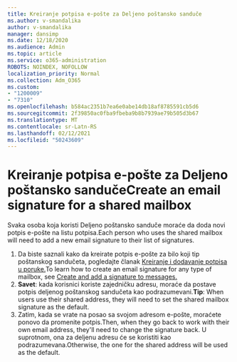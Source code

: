```yaml
---
title: Kreiranje potpisa e-pošte za Deljeno poštansko sanduče
ms.author: v-smandalika
author: v-smandalika
manager: dansimp
ms.date: 12/18/2020
ms.audience: Admin
ms.topic: article
ms.service: o365-administration
ROBOTS: NOINDEX, NOFOLLOW
localization_priority: Normal
ms.collection: Adm_O365
ms.custom:
- "1200009"
- "7310"
ms.openlocfilehash: b584ac2351b7ea6e0abe14db18af8785591cb5d6
ms.sourcegitcommit: 2f39850ac0fba9fbeba9b8b7939ae79b505d3b67
ms.translationtype: MT
ms.contentlocale: sr-Latn-RS
ms.lasthandoff: 02/12/2021
ms.locfileid: "50243609"
---
```

# <a name="create-an-email-signature-for-a-shared-mailbox"></a><span data-ttu-id="101cd-102">Kreiranje potpisa e-pošte za Deljeno poštansko sanduče</span><span class="sxs-lookup"><span data-stu-id="101cd-102">Create an email signature for a shared mailbox</span></span>

<span data-ttu-id="101cd-103">Svaka osoba koja koristi Deljeno poštansko sanduče moraće da doda novi potpis e-pošte na listu potpisa.</span><span class="sxs-lookup"><span data-stu-id="101cd-103">Each person who uses the shared mailbox will need to add a new email signature to their list of signatures.</span></span>

1. <span data-ttu-id="101cd-104">Da biste saznali kako da kreirate potpis e-pošte za bilo koji tip poštanskog sandučeta, pogledajte članak [Kreiranje i dodavanje potpisa u poruke.](https://support.office.com/article/8ee5d4f4-68fd-464a-a1c1-0e1c80bb27f2)</span><span class="sxs-lookup"><span data-stu-id="101cd-104">To learn how to create an email signature for any type of mailbox, see [Create and add a signature to messages.](https://support.office.com/article/8ee5d4f4-68fd-464a-a1c1-0e1c80bb27f2)</span></span>
2. <span data-ttu-id="101cd-105">**Savet**: kada korisnici koriste zajedničku adresu, moraće da postave potpis deljenog poštanskog sandučeta kao podrazumevani.</span><span class="sxs-lookup"><span data-stu-id="101cd-105">**Tip**: When users use their shared address, they will need to set the shared mailbox signature as the default.</span></span>
3. <span data-ttu-id="101cd-106">Zatim, kada se vrate na posao sa svojom adresom e-pošte, moraćete ponovo da promenite potpis.</span><span class="sxs-lookup"><span data-stu-id="101cd-106">Then, when they go back to work with their own email address, they'll need to change the signature back.</span></span> <span data-ttu-id="101cd-107">U suprotnom, ona za deljenu adresu će se koristiti kao podrazumevana.</span><span class="sxs-lookup"><span data-stu-id="101cd-107">Otherwise, the one for the shared address will be used as the default.</span></span>